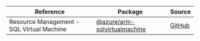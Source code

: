 | Reference | Package | Source |
|---|---|---|
|Resource Management - SQL Virtual Machine|[@azure/arm-sqlvirtualmachine](https://www.npmjs.com/package/@azure/arm-sqlvirtualmachine)|[GitHub](https://github.com/Azure/azure-sdk-for-js)|

